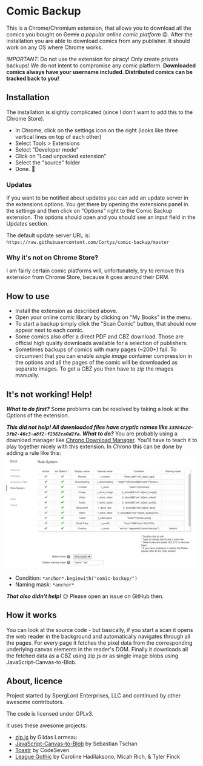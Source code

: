 Comic Backup
======

This is a Chrome/Chromium extension, that allows you to download all the comics you bought on ~~Comix~~ *a popular online comic platform* :wink:. After the installation you are able to download comics from any publisher. It should work on any OS where Chrome works.

*IMPORTANT:* Do not use the extension for piracy! Only create private backups! We do not intent to compromise any comic platform. **Downloaded comics always have your username included. Distributed comics can be tracked back to you!**

Installation
-----

The installation is slightly complicated (since I don't want to add this to the Chrome Store).

- In Chrome, click on the settings icon on the right (looks like three vertical lines on top of each other)
- Select Tools > Extensions
- Select "Developer mode"
- Click on "Load unpacked extension"
- Select the "source" folder
- Done. :tada:

### Updates

If you want to be notified about updates you can add an update server in the extensions options. You get there by opening the extensions panel in the settings and then click on "Options" right to the Comic Backup extension. The options should open and you should see an input field in the Updates section.

The default update server URL is: `https://raw.githubusercontent.com/Cortys/comic-backup/master`

### Why it's not on Chrome Store?

I am fairly certain comic platforms will, unfortunately, try to remove this extension from Chrome Store, because it goes around their DRM.

How to use
-----

* Install the extension as described above.
* Open your online comic library by clicking on "My Books" in the menu.
* To start a backup simply click the "Scan Comic" button, that should now appear next to each comic.
* Some comics also offer a direct PDF and CBZ download. Those are official high quality downloads available for a selection of publishers.
* Sometimes backups of comics with many pages (~200+) fail. To circumvent that you can enable *single image* container compression in the options and all the pages of the comic will be downloaded as separate images. To get a CBZ you then have to zip the images manually.

It's not working! Help!
----
***What to do first?*** Some problems can be resolved by taking a look at the *Options* of the extension.

***This did not help! All downloaded files have cryptic names like `33984c2d-3fb2-46c3-a8f2-f1982ca0d2fa`. What to do?*** You are probably using a download manager like [Chrono Download Manager](https://www.chronodownloader.net/). You'll have to teach it to play together nicely with this extension. In *Chrono* this can be done by adding a rule like this:
![Screenshot of the Chrono Rule System Options](chronoExampleRule.png)
* Condition: `*anchor*.beginwith("comic-backup/")`
* Naming mask: `*anchor*`

***That also didn't help!*** :confused: Please open an issue on GitHub then.

How it works
-----
You can look at the source code - but basically, if you start a scan it opens the web reader in the background and automatically navigates through all the pages. For every page it fetches the pixel data from the corresponding underlying canvas elements in the reader's DOM. Finally it downloads all the fetched data as a CBZ using zip.js or as single image blobs using JavaScript-Canvas-to-Blob.

About, licence
----

Project started by SpergLord Enterprises, LLC and continued by other awesome contributors.

The code is licensed under GPLv3.

It uses these awesome projects:
* [zip.js](https://github.com/gildas-lormeau/zip.js) by Gildas Lormeau
* [JavaScript-Canvas-to-Blob](https://github.com/blueimp/JavaScript-Canvas-to-Blob) by Sebastian Tschan
* [Toastr](https://github.com/CodeSeven/toastr) by CodeSeven
* [League Gothic](https://github.com/theleagueof/league-gothic) by Caroline Hadilaksono, Micah Rich, & Tyler Finck
